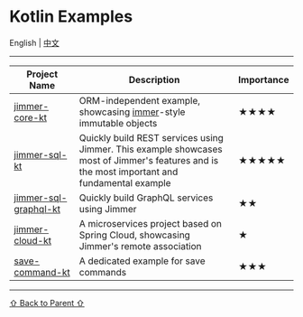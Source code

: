 # Kotlin Examples

English | [中文](./README_zh_CN.md)

---

<table>
    <thead>
        <th>Project Name</th>
        <th>Description</th>
        <th>Importance</th>
    </thead>
    <tbody>
        <tr>
            <td><a href="./jimmer-core-kt">jimmer-core-kt</a></td>
            <td>ORM-independent example, showcasing <a href="https://github.com/immerjs/immer">immer</a>-style immutable objects</td>
            <td>★★★★</td>
        </tr>
        <tr>
            <td><a href="./jimmer-sql-kt">jimmer-sql-kt</a></td>
            <td>Quickly build REST services using Jimmer. This example showcases most of Jimmer's features and is the most important and fundamental example</td>
            <td>★★★★★</td>
        </tr>
        <tr>
            <td><a href="./jimmer-sql-graphql-kt">jimmer-sql-graphql-kt</a></td>
            <td>Quickly build GraphQL services using Jimmer</td>
            <td>★★</td>
        </tr>
        <tr>
            <td><a href="./jimmer-cloud-kt">jimmer-cloud-kt</a></td>
            <td>A microservices project based on Spring Cloud, showcasing Jimmer's remote association</td>
            <td>★</td>
        </tr>
        <tr>
            <td><a href="./save-command-kt">save-command-kt</a></td>
            <td>A dedicated example for save commands</td>
            <td>★★★</td>
        </tr>
    </tbody>
</table>

---

[⇧ Back to Parent ⇧](../)
